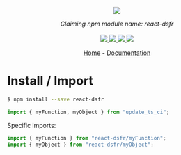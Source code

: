 <p align="center">
    <img src="https://user-images.githubusercontent.com/6702424/80216211-00ef5280-863e-11ea-81de-59f3a3d4b8e4.png">  
</p>
<p align="center">
    <i>Claiming npm module name: react-dsfr</i>
    <br>
    <br>
    <a href="https://github.com/garronej/react-dsfr/actions">
      <img src="https://github.com/garronej/react-dsfr/workflows/ci/badge.svg?branch=main">
    </a>
    <a href="https://bundlephobia.com/package/react-dsfr">
      <img src="https://img.shields.io/bundlephobia/minzip/react-dsfr">
    </a>
    <a href="https://www.npmjs.com/package/react-dsfr">
      <img src="https://img.shields.io/npm/dw/react-dsfr">
    </a>
    <a href="https://github.com/garronej/react-dsfr/blob/main/LICENSE">
      <img src="https://img.shields.io/npm/l/react-dsfr">
    </a>
</p>
<p align="center">
  <a href="https://github.com/garronej/react-dsfr">Home</a>
  -
  <a href="https://github.com/garronej/react-dsfr">Documentation</a>
</p>

# Install / Import

```bash
$ npm install --save react-dsfr
```

```typescript
import { myFunction, myObject } from "update_ts_ci";
```

Specific imports:

```typescript
import { myFunction } from "react-dsfr/myFunction";
import { myObject } from "react-dsfr/myObject";
```
